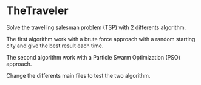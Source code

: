 # TheTraveler
 
Solve the travelling salesman problem (TSP) with 2 differents algorithm.

The first algorithm work with a brute force approach with a random starting city and give the best result each time.

The second algorithm work with a Particle Swarm Optimization (PSO) approach.

Change the differents main files to test the two algorithm.
